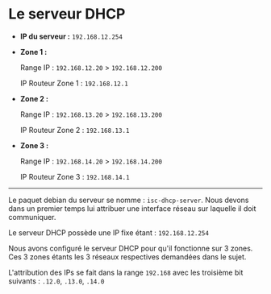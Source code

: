 # Le serveur DHCP

* __IP du serveur :__ `192.168.12.254`
* __Zone 1 :__ 
    
    Range IP : `192.168.12.20` > `192.168.12.200` 

    IP Routeur Zone 1 : `192.168.12.1` 
* __Zone 2 :__ 

    Range IP : `192.168.13.20` > `192.168.13.200` 
    
    IP Routeur Zone 2 : `192.168.13.1` 
* __Zone 3 :__ 

    Range IP : `192.168.14.20` > `192.168.14.200` 

    IP Routeur Zone 3 : `192.168.14.1` 

----

Le paquet debian du serveur se nomme : `isc-dhcp-server`. Nous devons dans un premier temps lui attribuer une interface réseau sur laquelle il doit communiquer.

Le serveur DHCP possède une IP fixe étant : `192.168.12.254`

Nous avons configuré le serveur DHCP pour qu'il fonctionne sur 3 zones. Ces 3 zones étants les 3 réseaux respectives demandées dans le sujet. 

L'attribution des IPs se fait dans la range `192.168` avec les troisième bit suivants : `.12.0`, `.13.0`, `.14.0` 



